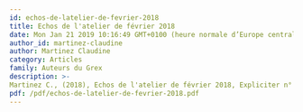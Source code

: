 ```yaml
---
id: echos-de-latelier-de-fevrier-2018
title: Echos de l'atelier de février 2018
date: Mon Jan 21 2019 10:16:49 GMT+0100 (heure normale d’Europe centrale)
author_id: martinez-claudine
author: Martinez Claudine
category: Articles
family: Auteurs du Grex
description: >-
Martinez C., (2018), Echos de l'atelier de février 2018, Expliciter n° 118, p. 35-39. 
pdf: /pdf/echos-de-latelier-de-fevrier-2018.pdf
---
```

